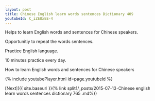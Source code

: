```yaml
---
layout: post
title: Chinese English learn words sentences Dictionary 409 
youtubeId: C_iZE8xEE-4
---
```

 
 
Helps to learn English words and sentences for Chinese speakers.

Opportunitiy to repeat the words sentences. 

Practice English language. 
 
10 minutes practice every day. 
 
How to learn English words and sentences for Chinese speakers 
 
{% include youtubePlayer.html id=page.youtubeId %}
 
 
[Next]({{ site.baseurl }}{% link  split1/_posts/2015-07-13-Chinese english learn words sentences dictionary 765 .md%})
 
